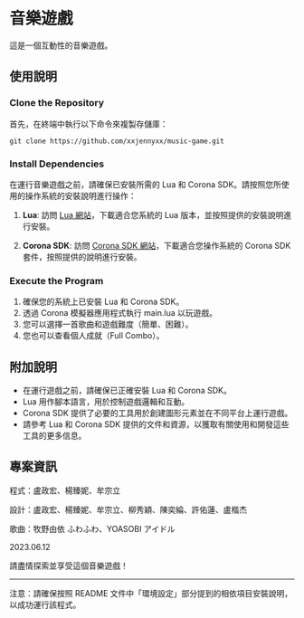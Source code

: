 # 音樂遊戲

這是一個互動性的音樂遊戲。


## 使用說明

### Clone the Repository

首先，在終端中執行以下命令來複製存儲庫：

```
git clone https://github.com/xxjennyxx/music-game.git
```

### Install Dependencies

在運行音樂遊戲之前，請確保已安裝所需的 Lua 和 Corona SDK。請按照您所使用的操作系統的安裝說明進行操作：

1. **Lua**: 訪問 [Lua 網站](https://www.lua.org/)，下載適合您系統的 Lua 版本，並按照提供的安裝說明進行安裝。

2. **Corona SDK**: 訪問 [Corona SDK 網站](https://coronalabs.com/)，下載適合您操作系統的 Corona SDK 套件，按照提供的說明進行安裝。

### Execute the Program

1. 確保您的系統上已安裝 Lua 和 Corona SDK。
2. 透過 Corona 模擬器應用程式執行 main.lua 以玩遊戲。
3. 您可以選擇一首歌曲和遊戲難度（簡單、困難）。
4. 您也可以查看個人成就（Full Combo）。

## 附加說明

- 在運行遊戲之前，請確保已正確安裝 Lua 和 Corona SDK。
- Lua 用作腳本語言，用於控制遊戲邏輯和互動。
- Corona SDK 提供了必要的工具用於創建圖形元素並在不同平台上運行遊戲。
- 請參考 Lua 和 Corona SDK 提供的文件和資源，以獲取有關使用和開發這些工具的更多信息。

## 專案資訊

程式：盧政宏、楊臻妮、牟宗立

設計：盧政宏、楊臻妮、牟宗立、柳秀穎、陳奕綸、許佑蓮、盧楷杰

歌曲：牧野由依 ふわふわ、YOASOBI アイドル

2023.06.12

請盡情探索並享受這個音樂遊戲！

---

注意：請確保按照 README 文件中「環境設定」部分提到的相依項目安裝說明，以成功運行該程式。
